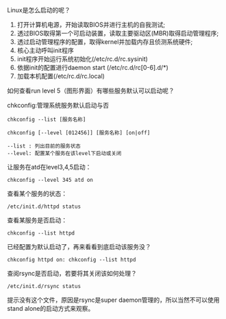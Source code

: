 Linux是怎么启动的呢？

1. 打开计算机电源，开始读取BIOS并进行主机的自我测试;
2. 透过BIOS取得第一个可启动装置，读取主要驱动区(MBR)取得启动管理程序;
3. 透过启动管理程序的配置，取得kernel并加载内存且侦测系统硬件;
4. 核心主动呼叫init程序
5. init程序开始运行系统初始化(/etc/rc.d/rc.sysinit)
6. 依据init的配置进行daemon start (/etc/rc.d/rc[0-6].d/\*)
7. 加载本机配置(/etc/rc.d/rc.local)

如何查看run level 5（图形界面）有哪些服务默认可以启动呢？

chkconfig:管理系统服务默认启动与否

```
chkconfig --list [服务名称]

chkconfig [--level [012456]] [服务名称] [on|off]

--list : 列出目前的服务状态
--level: 配置某个服务在该level下启动或关闭
```

让服务在atd在level3,4,5启动：

```
chkconfig --level 345 atd on
```

查看某个服务的状态：
```
/etc/init.d/httpd status
```

查看某服务是否启动：
```
chkconfig --list httpd
```

已经配置为默认启动了，再来看看到底启动该服务没？
```
chkconfig httpd on: chkconfig --list httpd
```

查阅rsync是否启动，若要将其关闭该如何处理？
```
/etc/init.d/rsync status
```
提示没有这个文件，原因是rsync是super daemon管理的，所以当然不可以使用stand alone的启动方式来观察。


